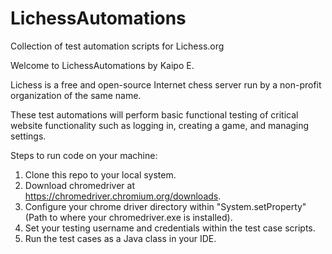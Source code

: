 # LichessAutomations
Collection of test automation scripts for Lichess.org

Welcome to LichessAutomations by Kaipo E.

Lichess is a free and open-source Internet chess server run by a non-profit organization of the same name.

These test automations will perform basic functional testing of critical website functionality such as logging in, creating a game, and managing settings.

Steps to run code on your machine:

1. Clone this repo to your local system.
2. Download chromedriver at https://chromedriver.chromium.org/downloads.
3. Configure your chrome driver directory within "System.setProperty" (Path to where your chromedriver.exe is installed). 
4. Set your testing username and credentials within the test case scripts. 
5. Run the test cases as a Java class in your IDE. 